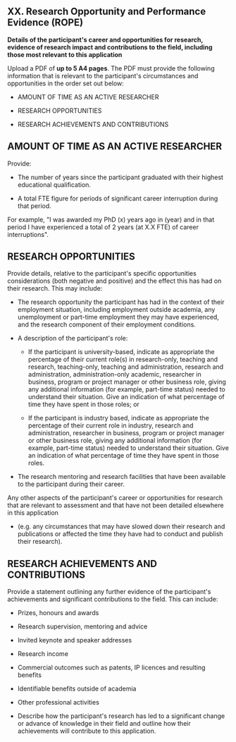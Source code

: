 XX. Research Opportunity and Performance Evidence (ROPE) 
---------------------------------------------------------

**Details of
the participant\'s career and opportunities for research, evidence of
research impact and contributions to the field, including those most
relevant to this application**

Upload a PDF of **up to 5 A4 pages**. The PDF
must provide the following information that is relevant to the
participant's circumstances and opportunities in the order set out
below:

-   AMOUNT OF TIME AS AN ACTIVE RESEARCHER

-   RESEARCH OPPORTUNITIES

-   RESEARCH ACHIEVEMENTS AND CONTRIBUTIONS

AMOUNT OF TIME AS AN ACTIVE RESEARCHER
--------------------------------------

Provide:

-   The number of years since the participant graduated with their
    highest educational qualification.

-   A total FTE figure for periods of significant career interruption
    during that period.

For example, "I was awarded my PhD (x) years ago in (year) and in that
period I have experienced a total of 2 years (at X.X FTE) of career
interruptions".

RESEARCH OPPORTUNITIES
----------------------

Provide details, relative to the participant's specific opportunities
considerations (both negative and positive) and the effect this has had
on their research. This may include:

-   The research opportunity the participant has had in the context of
    their employment situation, including employment outside academia,
    any unemployment or part-time employment they may have experienced,
    and the research component of their employment conditions.

- A description of the participant's role:

    -   If the participant is university-based, indicate as appropriate the
        percentage of their current role(s) in research-only, teaching and
        research, teaching-only, teaching and administration, research and
        administration, administration-only academic, researcher in
        business, program or project manager or other business role, giving
        any additional information (for example, part-time status) needed to
        understand their situation. Give an indication of what percentage of
        time they have spent in those roles; or


    -   If the participant is industry based, indicate as appropriate the
        percentage of their current role in industry, research and
        administration, researcher in business, program or project manager
        or other business role, giving any additional information (for
        example, part-time status) needed to understand their situation.
        Give an indication of what percentage of time they have spent in
        those roles.


-   The research mentoring and research facilities that have been
    available to the participant during their career.

Any other aspects of the participant's career or opportunities for
research that are relevant to assessment and that have not been detailed
elsewhere in this application

-   (e.g. any circumstances that may have slowed down their research and
    publications or affected the time they have had to conduct and
    publish their research).

RESEARCH ACHIEVEMENTS AND CONTRIBUTIONS
---------------------------------------

Provide a statement outlining any further evidence of the participant's
achievements and significant contributions to the field. This can
include:

-   Prizes, honours and awards

-   Research supervision, mentoring and advice

-   Invited keynote and speaker addresses

-   Research income

-   Commercial outcomes such as patents, IP licences and resulting
    benefits

-   Identifiable benefits outside of academia

-   Other professional activities

-   Describe how the participant's research has led to a significant
    change or advance of knowledge in their field and outline how their
    achievements will contribute to this application.


